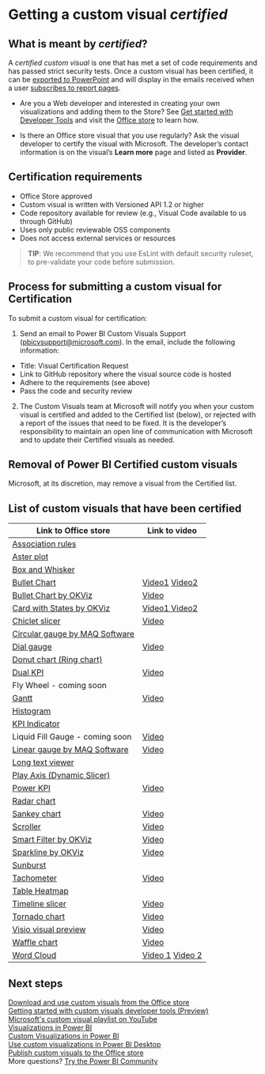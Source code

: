 <properties
   pageTitle="Certify a custom visualization"
   description="Description and process for approving and certifying a custom visualization"
   services="powerbi"
   documentationCenter=""
   authors="mihart"
   manager="erikre"
   backup=""
   editor=""
   tags=""
  featuredVideoId=""
  qualityFocus="no"
   qualityDate=""/>

<tags
   ms.service="powerbi"
   ms.devlang="NA"
   ms.topic="article"
   ms.tgt_pltfrm="NA"
   ms.workload="powerbi"
   ms.date="09/25/2017"
   ms.author="mihart"/>
# Getting a custom visual *certified*

## What is meant by *certified*?
A *certified custom visual* is one that has met a set of code requirements and has passed strict security tests.  Once a custom visual has been certified, it can be  [exported to PowerPoint](powerbi-service-publish-to-powerpoint.md) and will display in the emails received when a user [subscribes to report pages](powerbi-service-subscribe-to-report.md).

- Are you a Web developer and interested in creating your own visualizations and adding them to the Store? See [Get started with Developer Tools](powerbi-custom-visuals-getting-started-with-developer-tools.md) and visit the [Office store](powerbi-custom-visuals-office-store.md) to learn how.

- Is there an Office store visual that you use regularly? Ask the visual developer to certify the visual with Microsoft.  The developer’s contact information is on the visual’s **Learn more** page and listed as **Provider**.


##  Certification requirements
- Office Store approved    
- Custom visual is written with Versioned API 1.2 or higher    
- Code repository available for review (e.g., Visual Code available to us through GitHub)    
- Uses only public reviewable OSS components    
- Does not access external services or resources    


>**TIP**: We recommend that you use EsLint with default security ruleset, to pre-validate your code before submission.

##    Process for submitting a custom visual for Certification

To submit a custom visual for certification:

1. Send an email to Power BI Custom Visuals Support (pbicvsupport@microsoft.com). In the email, include the following information:    
  - Title: Visual Certification Request    
  - Link to GitHub repository where the visual source code is hosted    
  - Adhere to the requirements (see above)    
  - Pass the code and security review    

2. The Custom Visuals team at Microsoft will notify you when your custom visual is certified and added to the Certified list (below), or rejected with a report of the issues that need to be fixed. It is the developer’s responsibility to maintain an open line of communication with Microsoft and to update their Certified visuals as needed.

##  Removal of Power BI Certified custom visuals
Microsoft, at its discretion, may remove a visual from the Certified list.  


##    List of custom visuals that have been certified

|Link to Office store  | Link to video |
|---------|---------|
|[Association rules](https://appsource.microsoft.com/en-us/product/power-bi-visuals/WA104380815) |   |
|[Aster plot](https://appsource.microsoft.com/en-us/product/power-bi-visuals/WA104380759?src=office&tab=Overview) |   |
|[Box and Whisker](https://appsource.microsoft.com/product/power-bi-visuals/WA104380831?src=office&tab=Overview) |   |
|[Bullet Chart](https://store.office.com/en-us/app.aspx?assetid=WA104380755) |  [Video1](https://youtu.be/AOlsFYkfkcw)   [Video2](https://youtu.be/AQvd2FhRyCI)|
|[Bullet Chart by OKViz](https://store.office.com/bullet-chart-by-okviz-WA104380953.aspx) | [Video](https://youtu.be/mtvUNl9bMjA) |
|[Card with States by OKViz](https://store.office.com/card-with-states-by-okviz-WA104380967.aspx) |[Video1  ](https://youtu.be/myiX0BmZd8U) [Video2](https://youtu.be/AOlsFYkfkcw) |
|[Chiclet slicer](https://store.office.com/chiclet-slicer-WA104380756.aspx)  |[Video](https://youtu.be/iYOkJ1APueY) |
|[Circular gauge by MAQ Software](https://appsource.microsoft.com/product/power-bi-visuals/WA104380837?src=office&tab=Overview)  |   |
|[Dial gauge](https://appsource.microsoft.com/en-us/product/power-bi-visuals/WA104381184)  |[Video](https://youtu.be/AOlsFYkfkcw)  |(https://appsource.microsoft.com/product/power-bi-visuals/WA104380831?src=office&tab=Overview) |   |
[Donut chart (Ring chart)]()  |  |
|[Dual KPI](https://store.office.com/dual-kpi-WA104380774.aspx)  | [Video](https://youtu.be/821o0-eVBXo?list=PL1N57mwBHtN1vIjfvuBIzZllrmKo-Vz6x)    |
|Fly Wheel - coming soon |   |
|[Gantt](https://store.office.com/gantt-WA104380765.aspx)  |[Video](https://youtu.be/qJ7s_KrGiUU)  |
|[Histogram](https://store.office.com/histogram-chart-WA104380776.aspx)  |  |
|[KPI Indicator](https://store.office.com/kpi-indicator-WA104380832.aspx)   | |
|Liquid Fill Gauge - coming soon  | [Video](https://www.youtube.com/watch?v=wQ51TTqIZc4)  |
|[Linear gauge by MAQ Software](https://appsource.microsoft.com/en-us/product/power-bi-visuals/WA104380821?src=office&tab=Overview)  | [Video](https://youtu.be/AOlsFYkfkcw)  |
|[Long text viewer](https://store.office.com/association-rules-WA104380815.aspx)  |   |
|[Play Axis (Dynamic Slicer)](https://store.office.com/play-axis-dynamic-slicer-WA104380981.aspx) |   |
|[Power KPI](https://appsource.microsoft.com/product/power-bi-visuals/WA104381083?src=office&tab=Overview)  | [Video](https://appsource.microsoft.com/product/power-bi-visuals/WA104381083?src=office&tab=Overview)  |
|[Radar chart](https://store.office.com/radar-chart-WA104380771.aspx) |   |
|[Sankey chart](https://store.office.com/ru-ru/app.aspx?assetid=WA104380777.aspx)  | [Video](https://youtu.be/WWP9wVUHGaA) |
|[Scroller](https://store.office.com/scroller-WA104381018.aspx) |[Video](https://youtu.be/uhRFQF2cGSY)  |
|[Smart Filter by OKViz](https://store.office.com/smart-filter-by-okviz-WA104380859.aspx) | [Video](https://youtu.be/gcJsDDRQq28) |
|[Sparkline by OKViz](https://appsource.microsoft.com/en-us/product/power-bi-visuals/WA104380910?src=office&tab=Overview) | [Video](https://youtu.be/0m3Vnvso9tY)  |
|[Sunburst](https://appsource.microsoft.com/en-us/product/power-bi-visuals/WA104380767?src=office&tab=Overview)  |   |
|[Tachometer](https://store.office.com/tachometer-WA104380937.aspx?)   | [Video](https://www.youtube.com/watch?v=C3OXdETbS9o)|
|[Table Heatmap](https://store.office.com/table-heatmap-WA104380818.aspx)     |   |
|[Timeline slicer](https://store.office.com/timeline-slicer-WA104380786.aspx)    | [Video](https://youtu.be/ozMtZ4_NZ10)|
|[Tornado chart](https://store.office.com/tornado-chart-WA104380768.aspx) | [Video](https://youtu.be/AQvd2FhRyCI) |
|[Visio visual preview](https://store.office.com/visio-visual-preview-WA104381132.aspx)    |  [Video](https://www.youtube.com/watch?v=dCcd7rftjZA&list=PL1N57mwBHtN1vIjfvuBIzZllrmKo-Vz6x&index=2)   |
|[Waffle chart](https://appsource.microsoft.com/en-us/product/power-bi-visuals/WA104381049?src=office&tab=Overview) | [Video](https://youtu.be/1vRqYUsm3Vk)  |
| [Word Cloud](https://store.office.com/word-cloud-WA104380752.aspx?) |[Video 1](https://youtu.be/dCcd7rftjZA)  [Video 2](https://www.youtube.com/watch?v=AblTenl9fqo)|



## Next steps

[Download and use custom visuals from the Office store](powerbi-custom-visuals-office-store.md)  
[Getting started with custom visuals developer tools (Preview)](powerbi-custom-visuals-getting-started-with-developer-tools.md)      
[Microsoft's custom visual playlist on YouTube](https://www.youtube.com/playlist?list=PL1N57mwBHtN1vIjfvuBIzZllrmKo-Vz6x)  
[Visualizations in Power BI](powerbi-service-visualizations-for-reports.md)  
[Custom Visualizations in Power BI](powerbi-custom-visuals.md)  
[Use custom visualizations in Power BI Desktop](powerbi-custom-visuals-use.md)  
[Publish custom visuals to the Office store](powerbi-developer-office-store.md)  
More questions? [Try the Power BI Community](http://community.powerbi.com/)
